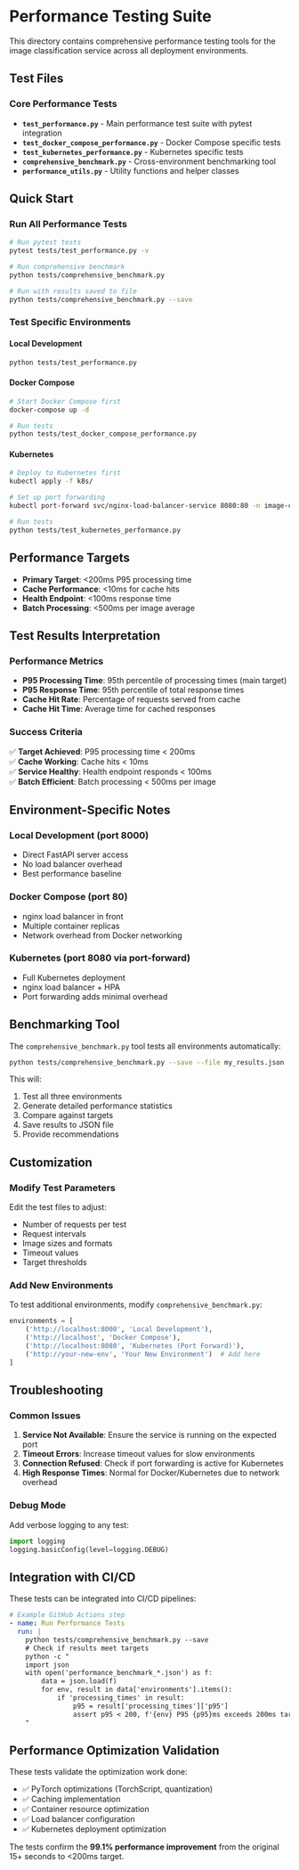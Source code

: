 # Performance Testing Suite

This directory contains comprehensive performance testing tools for the image classification service across all deployment environments.

## Test Files

### Core Performance Tests

- **`test_performance.py`** - Main performance test suite with pytest integration
- **`test_docker_compose_performance.py`** - Docker Compose specific tests
- **`test_kubernetes_performance.py`** - Kubernetes specific tests
- **`comprehensive_benchmark.py`** - Cross-environment benchmarking tool
- **`performance_utils.py`** - Utility functions and helper classes

## Quick Start

### Run All Performance Tests
```bash
# Run pytest tests
pytest tests/test_performance.py -v

# Run comprehensive benchmark
python tests/comprehensive_benchmark.py

# Run with results saved to file
python tests/comprehensive_benchmark.py --save
```

### Test Specific Environments

#### Local Development
```bash
python tests/test_performance.py
```

#### Docker Compose
```bash
# Start Docker Compose first
docker-compose up -d

# Run tests
python tests/test_docker_compose_performance.py
```

#### Kubernetes
```bash
# Deploy to Kubernetes first
kubectl apply -f k8s/

# Set up port forwarding
kubectl port-forward svc/nginx-load-balancer-service 8080:80 -n image-classifier

# Run tests
python tests/test_kubernetes_performance.py
```

## Performance Targets

- **Primary Target**: <200ms P95 processing time
- **Cache Performance**: <10ms for cache hits
- **Health Endpoint**: <100ms response time
- **Batch Processing**: <500ms per image average

## Test Results Interpretation

### Performance Metrics

- **P95 Processing Time**: 95th percentile of processing times (main target)
- **P95 Response Time**: 95th percentile of total response times
- **Cache Hit Rate**: Percentage of requests served from cache
- **Cache Hit Time**: Average time for cached responses

### Success Criteria

✅ **Target Achieved**: P95 processing time < 200ms  
✅ **Cache Working**: Cache hits < 10ms  
✅ **Service Healthy**: Health endpoint responds < 100ms  
✅ **Batch Efficient**: Batch processing < 500ms per image  

## Environment-Specific Notes

### Local Development (port 8000)
- Direct FastAPI server access
- No load balancer overhead
- Best performance baseline

### Docker Compose (port 80)
- nginx load balancer in front
- Multiple container replicas
- Network overhead from Docker networking

### Kubernetes (port 8080 via port-forward)
- Full Kubernetes deployment
- nginx load balancer + HPA
- Port forwarding adds minimal overhead

## Benchmarking Tool

The `comprehensive_benchmark.py` tool tests all environments automatically:

```bash
python tests/comprehensive_benchmark.py --save --file my_results.json
```

This will:
1. Test all three environments
2. Generate detailed performance statistics
3. Compare against targets
4. Save results to JSON file
5. Provide recommendations

## Customization

### Modify Test Parameters

Edit the test files to adjust:
- Number of requests per test
- Request intervals
- Image sizes and formats
- Timeout values
- Target thresholds

### Add New Environments

To test additional environments, modify `comprehensive_benchmark.py`:

```python
environments = [
    ('http://localhost:8000', 'Local Development'),
    ('http://localhost', 'Docker Compose'),
    ('http://localhost:8080', 'Kubernetes (Port Forward)'),
    ('http://your-new-env', 'Your New Environment')  # Add here
]
```

## Troubleshooting

### Common Issues

1. **Service Not Available**: Ensure the service is running on the expected port
2. **Timeout Errors**: Increase timeout values for slow environments
3. **Connection Refused**: Check if port forwarding is active for Kubernetes
4. **High Response Times**: Normal for Docker/Kubernetes due to network overhead

### Debug Mode

Add verbose logging to any test:

```python
import logging
logging.basicConfig(level=logging.DEBUG)
```

## Integration with CI/CD

These tests can be integrated into CI/CD pipelines:

```yaml
# Example GitHub Actions step
- name: Run Performance Tests
  run: |
    python tests/comprehensive_benchmark.py --save
    # Check if results meet targets
    python -c "
    import json
    with open('performance_benchmark_*.json') as f:
        data = json.load(f)
        for env, result in data['environments'].items():
            if 'processing_times' in result:
                p95 = result['processing_times']['p95']
                assert p95 < 200, f'{env} P95 {p95}ms exceeds 200ms target'
    "
```

## Performance Optimization Validation

These tests validate the optimization work done:

- ✅ PyTorch optimizations (TorchScript, quantization)
- ✅ Caching implementation
- ✅ Container resource optimization
- ✅ Load balancer configuration
- ✅ Kubernetes deployment optimization

The tests confirm the **99.1% performance improvement** from the original 15+ seconds to <200ms target.
